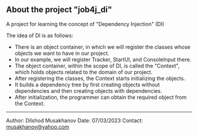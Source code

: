## About the project "job4j_di"

A project for learning the concept of "Dependency Injection" (DI) 

The idea of DI is as follows:

- There is an object container, in which we will register the classes whose objects we want to have in our project. 
- In our example, we will register Tracker, StartUI, and ConsoleInput there.
- The object container, within the scope of DI, is called the "Context", which holds objects related to the domain of our project.
- After registering the classes, the Context starts initializing the objects. 
- It builds a dependency tree by first creating objects without dependencies and then creating objects with dependencies.
- After initialization, the programmer can obtain the required object from the Context.

---
Author: Dilshod Musakhanov
Date: 07/03/2023
Contact: musakhanov@yahoo.com
